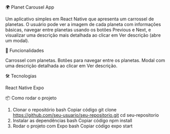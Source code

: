 🌍 Planet Carousel App

Um aplicativo simples em React Native que apresenta um carrossel de planetas. O usuário pode ver a imagem de cada planeta com informações básicas, navegar entre planetas usando os botões Previous e Next, e visualizar uma descrição mais detalhada ao clicar em Ver descrição (abre um modal).

🚀 Funcionalidades

Carrossel com planetas.
Botões para navegar entre os planetas.
Modal com uma descrição detalhada ao clicar em Ver descrição.

🛠️ Tecnologias

React Native
Expo

📦 Como rodar o projeto

1. Clonar o repositório
bash
Copiar código
git clone https://github.com/seu-usuario/seu-repositorio.git
cd seu-repositorio
2. Instalar as dependências
bash
Copiar código
npm install
3. Rodar o projeto com Expo
bash
Copiar código
expo start
